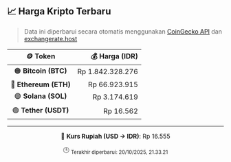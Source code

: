 

<!-- HARGA_KRIPTO -->
## 📈 Harga Kripto Terbaru

> Data ini diperbarui secara otomatis menggunakan [CoinGecko API](https://www.coingecko.com/) dan [exchangerate.host](https://exchangerate.host/)

<div align="center">

| 🪙 Token | 💰 Harga (IDR) |
|:------:|---------------:|
| 🟠 **Bitcoin (BTC)**   | Rp 1.842.328.276 |
| 🔵 **Ethereum (ETH)**  | Rp 66.923.915 |
| 🟣 **Solana (SOL)**    | Rp 3.174.619 |
| 🟢 **Tether (USDT)**   | Rp 16.562 |

---

💱 **Kurs Rupiah (USD → IDR)**: Rp 16.555

🕒 <sub>Terakhir diperbarui: 20/10/2025, 21.33.21</sub>

</div>
<!-- /HARGA_KRIPTO -->